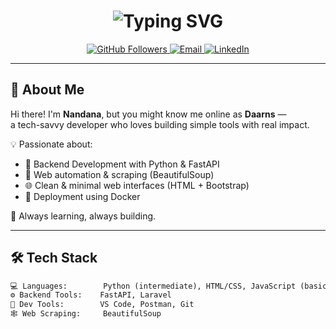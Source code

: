 <h1 align="center">
  <img src="https://readme-typing-svg.herokuapp.com?font=Fira+Code&size=28&duration=3000&pause=1000&center=true&vCenter=true&multiline=true&width=750&height=100&lines=Hi+I'm+Nandana+aka+Daarns!;Backend+Developer+%7C+Web+Automation+%7C+Tech+Enthusiast" alt="Typing SVG">
</h1>

<p align="center">
  <a href="https://github.com/Daarns">
    <img src="https://img.shields.io/github/followers/Daarns?label=Follow&style=social" alt="GitHub Followers">
  </a>
  <a href="mailto:nandana219@gmail.com">
    <img src="https://img.shields.io/badge/Email-nandana219%40gmail.com-blue?style=flat&logo=gmail" alt="Email">
  </a>
  <a href="https://www.linkedin.com/in/daarns">
    <img src="https://img.shields.io/badge/LinkedIn-daarns-blue?style=flat&logo=linkedin" alt="LinkedIn">
  </a>
</p>

---

## 🧠 About Me

Hi there! I'm **Nandana**, but you might know me online as **Daarns** —  
a tech-savvy developer who loves building simple tools with real impact.

💡 Passionate about:
- 🧰 Backend Development with Python & FastAPI
- 🤖 Web automation & scraping (BeautifulSoup)
- 🌐 Clean & minimal web interfaces (HTML + Bootstrap)
- 🐳 Deployment using Docker

🎯 Always learning, always building.

---

## 🛠️ Tech Stack

```txt
💻 Languages:        Python (intermediate), HTML/CSS, JavaScript (basic), PHP
⚙️ Backend Tools:    FastAPI, Laravel
🔧 Dev Tools:        VS Code, Postman, Git
🕸️ Web Scraping:     BeautifulSoup

